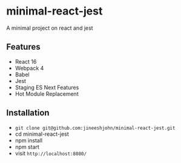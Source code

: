 # minimal-react-jest
A minimal project on react and jest

## Features

* React 16
* Webpack 4
* Babel
* Jest
* Staging ES Next Features
* Hot Module Replacement

## Installation

* `git clone git@github.com:jineeshjohn/minimal-react-jest.git`
* cd minimal-react-jest
* npm install
* npm start
* visit `http://localhost:8080/`

